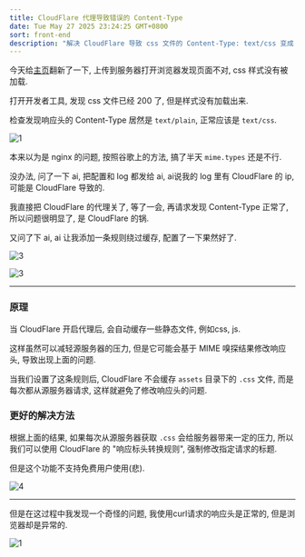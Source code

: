 ```yaml
---
title: CloudFlare 代理导致错误的 Content-Type
date: Tue May 27 2025 23:24:25 GMT+0800
sort: front-end
description: "解决 CloudFlare 导致 css 文件的 Content-Type: text/css 变成 Content-Type: text/plain."
---
```


今天给[主页](s22y.moe)翻新了一下, 上传到服务器打开浏览器发现页面不对, css 样式没有被加载.

打开开发者工具, 发现 css 文件已经 200 了, 但是样式没有加载出来.

检查发现响应头的 Content-Type 居然是 `text/plain`, 正常应该是 `text/css`.

![1](https://image.s22y.moe/image/cloudflareProxyTextPlain/24381748353530_.pic.jpg)

本来以为是 nginx 的问题, 按照谷歌上的方法, 搞了半天 `mime.types` 还是不行.

没办法, 问了一下 ai, 把配置和 log 都发给 ai, ai说我的 log 里有 CloudFlare 的 ip, 可能是 CloudFlare 导致的.

我直接把 CloudFlare 的代理关了, 等了一会, 再请求发现 Content-Type 正常了, 所以问题很明显了, 是 CloudFlare 的锅.

又问了下 ai, ai 让我添加一条规则绕过缓存, 配置了一下果然好了.

![3](https://image.s22y.moe/image/cloudflareProxyTextPlain/3.webp)

![3](https://image.s22y.moe/image/cloudflareProxyTextPlain/2.png)

---

### 原理

当 CloudFlare 开启代理后, 会自动缓存一些静态文件, 例如css, js.

这样虽然可以减轻源服务器的压力, 但是它可能会基于 MIME 嗅探结果修改响应头, 导致出现上面的问题.

当我们设置了这条规则后, CloudFlare 不会缓存 `assets` 目录下的 `.css` 文件, 而是每次都从源服务器请求, 这样就避免了修改响应头的问题.

### 更好的解决方法

根据上面的结果, 如果每次从源服务器获取 `.css` 会给服务器带来一定的压力, 所以我们可以使用 CloudFlare 的 "响应标头转换规则", 强制修改指定请求的标题.

但是这个功能不支持免费用户使用(悲).

![4](https://image.s22y.moe/image/cloudflareProxyTextPlain/4.webp)

---

但是在这过程中我发现一个奇怪的问题, 我使用curl请求的响应头是正常的, 但是浏览器却是异常的.

![1](https://image.s22y.moe/image/cloudflareProxyTextPlain/1.jpg)
